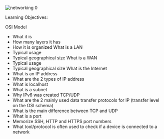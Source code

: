 
![networking 0](https://github.com/Elizabeth-Akinyi-O/alx-system_engineering-devops/assets/145594149/958702b9-9bf5-48c2-968d-72794ecde827)


Learning Objectives:

OSI Model
- What it is
- How many layers it has
- How it is organized
What is a LAN
- Typical usage
- Typical geographical size
What is a WAN
- Typical usage
- Typical geographical size
What is the Internet
- What is an IP address
- What are the 2 types of IP address
- What is localhost
- What is a subnet
- Why IPv6 was created
TCP/UDP
- What are the 2 mainly used data transfer protocols for IP (transfer level on the OSI schema)
- What is the main difference between TCP and UDP
- What is a port
- Memorize SSH, HTTP and HTTPS port numbers
- What tool/protocol is often used to check if a device is connected to a network
